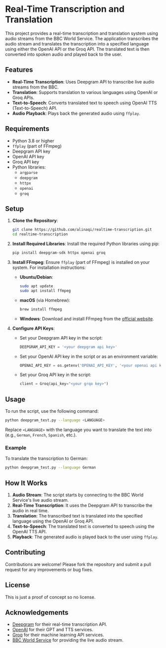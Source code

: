 

# Real-Time Transcription and Translation

This project provides a real-time transcription and translation system using audio streams from the BBC World Service. The application transcribes the audio stream and translates the transcription into a specified language using either the OpenAI API or the Groq API. The translated text is then converted into spoken audio and played back to the user.

## Features

- **Real-Time Transcription**: Uses Deepgram API to transcribe live audio streams from the BBC.
- **Translation**: Supports translation to various languages using OpenAI or Groq APIs.
- **Text-to-Speech**: Converts translated text to speech using OpenAI TTS (Text-to-Speech) API.
- **Audio Playback**: Plays back the generated audio using `ffplay`.

## Requirements

- Python 3.8 or higher
- `ffplay` (part of FFmpeg)
- Deepgram API key
- OpenAI API key
- Groq API key
- Python libraries:
  - `argparse`
  - `deepgram`
  - `httpx`
  - `openai`
  - `groq`

## Setup

1. **Clone the Repository**:
   ```bash
   git clone https://github.com/alinaqi/realtime-transcription.git
   cd realtime-transcription
   ```

2. **Install Required Libraries**:
   Install the required Python libraries using pip:
   ```bash
   pip install deepgram-sdk httpx openai groq
   ```

3. **Install FFmpeg**:
   Ensure `ffplay` (part of FFmpeg) is installed on your system. For installation instructions:

   - **Ubuntu/Debian**:
     ```bash
     sudo apt update
     sudo apt install ffmpeg
     ```
   - **macOS** (via Homebrew):
     ```bash
     brew install ffmpeg
     ```
   - **Windows**: Download and install FFmpeg from the [official website](https://ffmpeg.org/download.html).

4. **Configure API Keys**:
   - Set your Deepgram API key in the script:
     ```python
     DEEPGRAM_API_KEY = '<your deepgram api key>'
     ```
   - Set your OpenAI API key in the script or as an environment variable:
     ```python
     OPENAI_API_KEY = os.getenv('OPENAI_API_KEY', '<your openai api key>')
     ```
   - Set your Groq API key in the script:
     ```python
     client = Groq(api_key="<your grqo key>")
     ```

## Usage

To run the script, use the following command:

```bash
python deepgram_test.py --language <LANGUAGE>
```

Replace `<LANGUAGE>` with the language you want to translate the text into (e.g., `German`, `French`, `Spanish`, etc.).

### Example

To translate the transcription to German:

```bash
python deepgram_test.py --language German
```

## How It Works

1. **Audio Stream**: The script starts by connecting to the BBC World Service's live audio stream.
2. **Real-Time Transcription**: It uses the Deepgram API to transcribe the audio in real time.
3. **Translation**: The transcribed text is translated into the specified language using the OpenAI or Groq API.
4. **Text-to-Speech**: The translated text is converted to speech using the OpenAI TTS API.
5. **Playback**: The generated audio is played back to the user using `ffplay`.

## Contributing

Contributions are welcome! Please fork the repository and submit a pull request for any improvements or bug fixes.

## License

This is just a proof of concept so no license. 

## Acknowledgements

- [Deepgram](https://deepgram.com) for their real-time transcription API.
- [OpenAI](https://openai.com) for their GPT and TTS services.
- [Groq](https://groq.com) for their machine learning API services.
- [BBC World Service](http://stream.live.vc.bbcmedia.co.uk/bbc_world_service) for providing the live audio stream.

